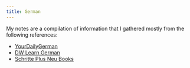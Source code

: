 ```yaml
---
title: German
---
```


My notes are a compilation of information that I gathered mostly from the following references:

* [YourDailyGerman](https://yourdailygerman.com/)
* [DW Learn German](https://learngerman.dw.com/de/grammar)
* [Schritte Plus Neu Books](https://shop.hueber.de/de/suche?hueber_search%5Bquery%5D=schritte+plus+neu+Kursbuch+und+Arbeitsbuch)
